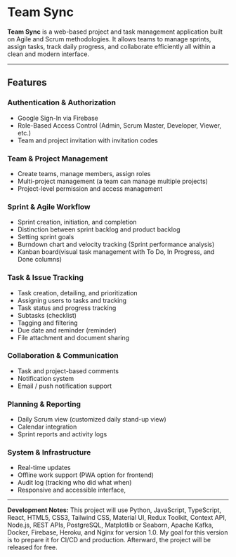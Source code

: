 # Team Sync

**Team Sync** is a web-based project and task management application built on Agile and Scrum methodologies. It allows teams to manage sprints, assign tasks, track daily progress, and collaborate efficiently all within a clean and modern interface.

---

## Features

### Authentication & Authorization
- Google Sign-In via Firebase
- Role-Based Access Control (Admin, Scrum Master, Developer, Viewer, etc.)
- Team and project invitation with invitation codes

### Team & Project Management
- Create teams, manage members, assign roles
- Multi-project management (a team can manage multiple projects)
- Project-level permission and access management

### Sprint & Agile Workflow
- Sprint creation, initiation, and completion
- Distinction between sprint backlog and product backlog
- Setting sprint goals
- Burndown chart and velocity tracking (Sprint performance analysis)
- Kanban board(visual task management with To Do, In Progress, and Done columns)

### Task & Issue Tracking
- Task creation, detailing, and prioritization
- Assigning users to tasks and tracking
- Task status and progress tracking
- Subtasks (checklist)
- Tagging and filtering
- Due date and reminder (reminder)
- File attachment and document sharing

### Collaboration & Communication
- Task and project-based comments
- Notification system 
- Email / push notification support

### Planning & Reporting
- Daily Scrum view (customized daily stand-up view)
- Calendar integration
- Sprint reports and activity logs

### System & Infrastructure
- Real-time updates 
- Offline work support (PWA option for frontend)
- Audit log (tracking who did what when)
- Responsive and accessible interface,

---

**Development Notes:** This project will use Python, JavaScript, TypeScript, React, HTML5, CSS3, Tailwind CSS, Material UI, Redux Toolkit, Context API, Node.js, REST APIs, PostgreSQL, Matplotlib or Seaborn, Apache Kafka, Docker, Firebase, Heroku, and Nginx for version 1.0. My goal for this version is to prepare it for CI/CD and production. Afterward, the project will be released for free.
